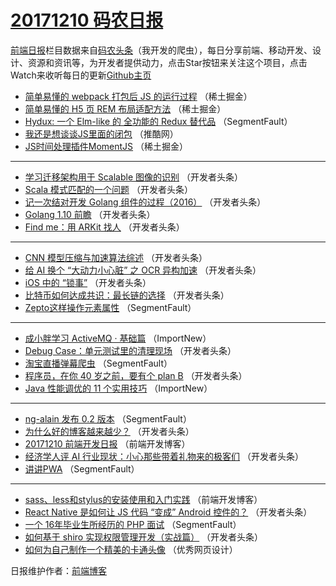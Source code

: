 # [20171210 码农日报](http://hao.caibaojian.com/date/2017/12/10)

[前端日报](http://caibaojian.com/c/news)栏目数据来自[码农头条](http://hao.caibaojian.com/)（我开发的爬虫），每日分享前端、移动开发、设计、资源和资讯等，为开发者提供动力，点击Star按钮来关注这个项目，点击Watch来收听每日的更新[Github主页](https://github.com/kujian/frontendDaily)
* [简单易懂的 webpack 打包后 JS 的运行过程](http://hao.caibaojian.com/59231.html) （稀土掘金）
* [简单易懂的 H5 页 REM 布局适配方法](http://hao.caibaojian.com/59230.html) （稀土掘金）
* [Hydux: 一个 Elm-like 的 全功能的 Redux 替代品](http://hao.caibaojian.com/59225.html) （SegmentFault）
* [我还是想谈谈JS里面的闭包](http://hao.caibaojian.com/59227.html) （推酷网）
* [JS时间处理插件MomentJS](http://hao.caibaojian.com/59229.html) （稀土掘金）

***
* [学习迁移架构用于 Scalable 图像的识别](http://hao.caibaojian.com/59186.html) （开发者头条）
* [Scala 模式匹配的一个问题](http://hao.caibaojian.com/59188.html) （开发者头条）
* [记一次结对开发 Golang 组件的过程（2016）](http://hao.caibaojian.com/59179.html) （开发者头条）
* [Golang 1.10 前瞻](http://hao.caibaojian.com/59191.html) （开发者头条）
* [Find me：用 ARKit 找人](http://hao.caibaojian.com/59192.html) （开发者头条）

***
* [CNN 模型压缩与加速算法综述](http://hao.caibaojian.com/59184.html) （开发者头条）
* [给 AI 换个 “大动力小心脏” 之 OCR 异构加速](http://hao.caibaojian.com/59195.html) （开发者头条）
* [iOS 中的 “锁事”](http://hao.caibaojian.com/59185.html) （开发者头条）
* [比特币如何达成共识：最长链的选择](http://hao.caibaojian.com/59196.html) （开发者头条）
* [Zepto这样操作元素属性](http://hao.caibaojian.com/59220.html) （SegmentFault）

***
* [成小胖学习 ActiveMQ · 基础篇](http://hao.caibaojian.com/59253.html) （ImportNew）
* [Debug Case：单元测试里的清理现场](http://hao.caibaojian.com/59187.html) （开发者头条）
* [淘宝直播弹幕爬虫](http://hao.caibaojian.com/59221.html) （SegmentFault）
* [程序员，在你 40 岁之前，要有个 plan B](http://hao.caibaojian.com/59177.html) （开发者头条）
* [Java 性能调优的 11 个实用技巧](http://hao.caibaojian.com/59254.html) （ImportNew）

***
* [ng-alain 发布 0.2 版本](http://hao.caibaojian.com/59222.html) （SegmentFault）
* [为什么好的博客越来越少？](http://hao.caibaojian.com/59178.html) （开发者头条）
* [20171210 前端开发日报](http://hao.caibaojian.com/59255.html) （前端开发博客）
* [经济学人评 AI 行业现状：小心那些带着礼物来的极客们](http://hao.caibaojian.com/59189.html) （开发者头条）
* [讲讲PWA](http://hao.caibaojian.com/59223.html) （SegmentFault）

***
* [sass、less和stylus的安装使用和入门实践](http://hao.caibaojian.com/59256.html) （前端开发博客）
* [React Native 是如何让 JS 代码 “变成” Android 控件的？](http://hao.caibaojian.com/59190.html) （开发者头条）
* [一个 16年毕业生所经历的 PHP 面试](http://hao.caibaojian.com/59224.html) （SegmentFault）
* [如何基于 shiro 实现权限管理开发（实战篇）](http://hao.caibaojian.com/59180.html) （开发者头条）
* [如何为自己制作一个精美的卡通头像](http://hao.caibaojian.com/59258.html) （优秀网页设计）

日报维护作者：[前端博客](http://caibaojian.com/) 